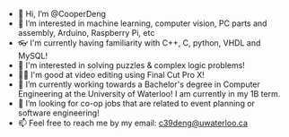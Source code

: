 - 👋 Hi, I’m @CooperDeng
- 👀 I’m interested in machine learning, computer vision, PC parts and assembly, Arduino, Raspberry Pi, etc
- 👓 I'm currently having familiarity with C++, C, python, VHDL and MySQL!
- 👦 I'm interested in solving puzzles & complex logic problems!
- 👨‍🎤 I'm good at video editing using Final Cut Pro X!
- 🌱 I’m currently working towards a Bachelor's degree in Computer Engineering at the University of Waterloo! I am currently in my 1B term.
- 💞️ I’m looking for co-op jobs that are related to event planning or software engineering! 
- 📫 Feel free to reach me by my email: c39deng@uwaterloo.ca
